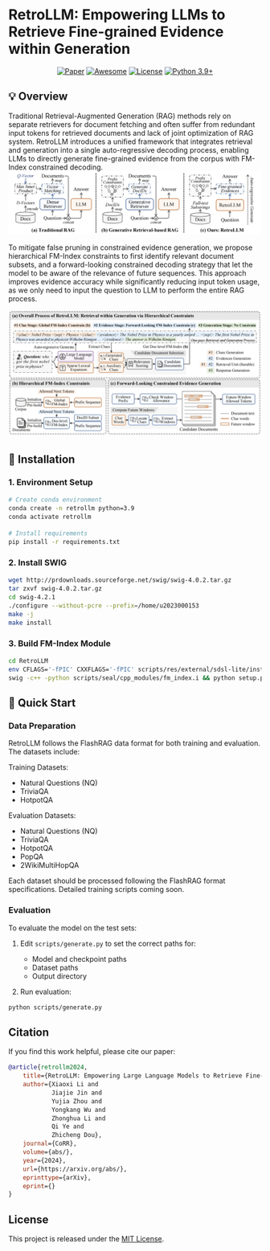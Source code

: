 # RetroLLM: Empowering LLMs to Retrieve Fine-grained Evidence within Generation

<div align="center"> 

[![Paper](https://img.shields.io/badge/Paper-arxiv-red)](https://arxiv.org/abs/xxxx) [![Awesome](https://img.shields.io/badge/Awesome-GenIR-blue)](https://github.com/RUC-NLPIR/GenIR-Survey) [![License](https://img.shields.io/badge/License-MIT-green.svg)](https://github.com/sunnynexus/RetroLLM/blob/main/LICENSE) [![Python 3.9+](https://img.shields.io/badge/python-3.9+-blue.svg)](https://www.python.org/downloads/release/python-390/) 

</div>

## 💡 Overview

Traditional Retrieval-Augmented Generation (RAG) methods rely on separate retrievers for document fetching and often suffer from redundant input tokens for retrieved documents and lack of joint optimization of RAG system. RetroLLM introduces a unified framework that integrates retrieval and generation into a single auto-regressive decoding process, enabling LLMs to directly generate fine-grained evidence from the corpus with FM-Index constrained decoding.
![Model Comparison](figures/compare.jpg)

To mitigate false pruning in constrained evidence generation, we propose hierarchical FM-Index constraints to first identify relevant document subsets, and a forward-looking constrained decoding strategy that let the model to be aware of the relevance of future sequences. This approach improves evidence accuracy while significantly reducing input token usage, as we only need to input the question to LLM to perform the entire RAG process.

![Method Overview](figures/overview.jpg)

## 🔧 Installation

### 1. Environment Setup
```bash
# Create conda environment
conda create -n retrollm python=3.9
conda activate retrollm

# Install requirements
pip install -r requirements.txt
```

### 2. Install SWIG
```bash
wget http://prdownloads.sourceforge.net/swig/swig-4.0.2.tar.gz
tar zxvf swig-4.0.2.tar.gz
cd swig-4.2.1
./configure --without-pcre --prefix=/home/u2023000153
make -j
make install
```

### 3. Build FM-Index Module
```bash
cd RetroLLM
env CFLAGS='-fPIC' CXXFLAGS='-fPIC' scripts/res/external/sdsl-lite/install.sh
swig -c++ -python scripts/seal/cpp_modules/fm_index.i && python setup.py build_ext --inplace
```

## 🏃 Quick Start

### Data Preparation

RetroLLM follows the FlashRAG data format for both training and evaluation. The datasets include:

Training Datasets:
- Natural Questions (NQ)
- TriviaQA
- HotpotQA

Evaluation Datasets:
- Natural Questions (NQ)
- TriviaQA
- HotpotQA
- PopQA
- 2WikiMultiHopQA

Each dataset should be processed following the FlashRAG format specifications. Detailed training scripts coming soon.

### Evaluation

To evaluate the model on the test sets:

1. Edit `scripts/generate.py` to set the correct paths for:
   - Model and checkpoint paths
   - Dataset paths
   - Output directory

2. Run evaluation:
```bash
python scripts/generate.py
```

## Citation
If you find this work helpful, please cite our paper:
```bibtex
@article{retrollm2024,
    title={RetroLLM: Empowering Large Language Models to Retrieve Fine-grained Evidence within Generation},
    author={Xiaoxi Li and
            Jiajie Jin and
            Yujia Zhou and
            Yongkang Wu and
            Zhonghua Li and
            Qi Ye and
            Zhicheng Dou},
    journal={CoRR},
    volume={abs/},
    year={2024},
    url={https://arxiv.org/abs/},
    eprinttype={arXiv},
    eprint={}
}
```

## License
This project is released under the [MIT License](LICENSE).
